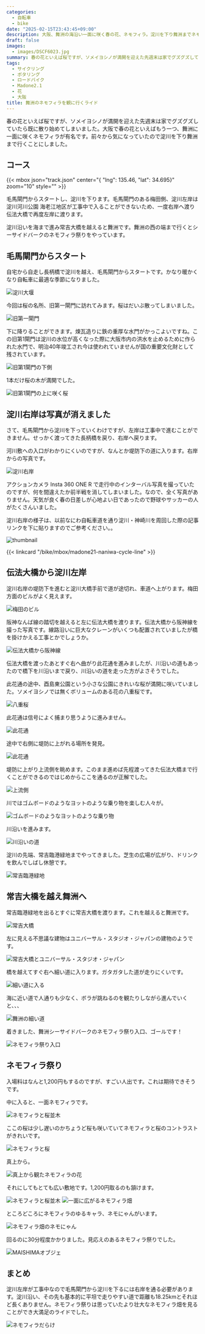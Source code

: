 ```yaml
---
categories:
  - 自転車
  - bike
date: "2025-02-15T23:43:45+09:00"
description: 大阪、舞洲の海沿い一面に咲く春の花、ネモフィラ。淀川を下り舞洲までネモフィラを見に行くサイクリングコースをご紹介します。
draft: false
images:
  - images/DSCF6023.jpg
summary: 春の花といえば桜ですが、ソメイヨシノが満開を迎えた先週末は家でグズグズしていたら既に散り始めてしまいました。大阪で春の花といえばもう一つ、舞洲に一面に咲くネモフィラが有名です。前々から気になっていたので淀川を下り舞洲まで行くことにしました。
tags:
  - サイクリング
  - ポタリング
  - ロードバイク
  - Madone2.1
  - 花
  - 大阪
title: 舞洲のネモフィラを観に行くライド
---
```


春の花といえば桜ですが、ソメイヨシノが満開を迎えた先週末は家でグズグズしていたら既に散り始めてしまいました。大阪で春の花といえばもう一つ、舞洲に一面に咲くネモフィラが有名です。前々から気になっていたので淀川を下り舞洲まで行くことにしました。

## コース

{{< mbox json="track.json" center="{ \"lng\": 135.46, \"lat\": 34.695}" zoom="10" style="" >}}

毛馬閘門からスタートし、淀川を下ります。毛馬閘門のある梅田側、淀川左岸は淀川河川公園
海老江地区が工事中で入ることができないため、一度右岸へ渡り伝法大橋で再度左岸に渡ります。

淀川沿いを海まで進み常吉大橋を越えると舞洲です。舞洲の西の端まで行くとシーサイドバークのネモフィラ祭りをやっています。

## 毛馬閘門からスタート

自宅から自走し長柄橋で淀川を越え、毛馬閘門からスタートです。かなり暖かくなり自転車に最適な季節になりました。

![淀川大堰](./images/DSCF5968.jpg)

今回は桜の名所、旧第一閘門に訪れてみます。桜はだいぶ散ってしまいました。

![旧第一閘門](./images/IMG_20220409_110953.jpg)

下に降りることができます。煉瓦造りに鉄の重厚な水門がかっこよいですね。この旧第1閘門は淀川の水位が高くなった際に大阪市内の洪水を止めるために作られた水門で、明治40年竣工され今は使われていませんが国の重要文化財として残されています。

![旧第1閘門の下側](./images/DSCF5970.jpg)

1本だけ桜の木が満開でした。

![旧第1閘門の上に咲く桜](./images/DSCF5972.jpg)

## 淀川右岸は写真が消えました

さて、毛馬閘門から淀川を下っていくわけですが、左岸は工事中で進むことができません。せっかく渡ってきた長柄橋を戻り、右岸へ戻ります。

河川敷への入口がわかりにくいのですが、なんとか堤防下の道に入ります。右岸からの写真です。

![淀川右岸](./images/IMG_20220409_113008.jpg)

アクションカメラ Insta 360 ONE R
で走行中のインターバル写真を撮っていたのですが、何を間違えたか前半戦を消してしまいました。なので、全く写真がありません。天気が良く春の日差しが心地よい日であったので野球やサッカーの人がたくさんいました。

淀川右岸の様子は、以前なにわ自転車道を通り淀川・神崎川を周回した際の記事リンクを下に貼りますのでご参考ください。。

![thumbnail](./images/guidemap.jpg)

{{< linkcard "/bike/mbox/madone21-naniwa-cycle-line" >}}

## 伝法大橋から淀川左岸

淀川右岸の堤防下を進むと淀川大橋手前で道が途切れ、車道へ上がります。梅田方面のビルがよく見えます。

![梅田のビル](./images/DSCF5976.jpg)

阪神なんば線の踏切を越えると左に伝法大橋を渡ります。伝法大橋から阪神線を撮った写真です。線路沿いに巨大なクレーンがいくつも配置されていましたが橋を掛けかえる工事とかでしょうか。

![伝法大橋から阪神線](./images/IMG_20220409_115813.jpg)

伝法大橋を渡ったあとすぐ右へ曲がり此花通を進みましたが、川沿いの道もあったので橋下を川沿いまで戻り、川沿いの道を走った方がよさそうでした。

此花通の途中、酉島東公園という小さな公園にきれいな桜が満開に咲いていました。ソメイヨシノでは無くボリュームのある花の八重桜です。

![八重桜](./images/DSCF5989.jpg)

此花通は信号によく捕まり思うように進みません。

![此花通](./images/MG_20220409_112920_00_050.jpg)

途中で右側に堤防に上がれる場所を発見。

![此花通](./images/MG_20220409_112920_00_118.jpg)

堤防に上がり上流側を眺めます。このまま進めば先程渡ってきた伝法大橋まで行くことができるのではじめからここを通るのが正解でした。

![上流側](./images/MG_20220409_112920_00_125.jpg)

川ではゴムボードのようなヨットのような乗り物を楽しむ人々が。

![ゴムボードのようなヨットのような乗り物](./images/MG_20220409_112920_00_126.jpg)

川沿いを進みます。

![川沿いの道](./images/MG_20220409_112920_00_158.jpg)

淀川の先端、常吉臨港緑地までやってきました。芝生の広場が広がり、ドリンクを飲んでしばし休憩です。

![常吉臨港緑地](./images/DSCF5991.jpg)

## 常吉大橋を越え舞洲へ

常吉臨港緑地を出るとすぐに常吉大橋を渡ります。これを越えると舞洲です。

![常吉大橋](./images/MG_20220409_112920_00_229.jpg)

左に見える不思議な建物はユニバーサル・スタジオ・ジャパンの建物のようです。

![常吉大橋とユニバーサル・スタジオ・ジャパン](./images/MG_20220409_112920_00_239.jpg)

橋を越えてすぐ右へ細い道に入ります。ガタガタした道が走りにくいです。

![細い道に入る](./images/MG_20220409_112920_00_283.jpg)

海に近い道で人通りも少なく、ボラが跳ねるのを観たりしながら進んでいくと、、、

![舞洲の細い道](./images/MG_20220409_112920_00_339.jpg)

着きました、舞洲シーサイドバークのネモフィラ祭り入口、ゴールです！

![ネモフィラ祭り入口](./images/IMG_20220409_131946.jpg)

## ネモフィラ祭り

入場料はなんと1,200円もするのですが、すごい人出です。これは期待できそうです。

中に入ると、一面ネモフィラです。

![ネモフィラと桜並木](./images/DSCF5999.jpg)

ここの桜は少し遅いのかちょうど桜も咲いていてネモフィラと桜のコントラストがきれいです。

![ネモフィラと桜](./images/DSCF6011.jpg)

真上から。

![真上から観たネモフィラの花](./images/DSCF6010.jpg)

それにしてもとても広い敷地です。1,200円取るのも頷けます。

![ネモフィラと桜並木](./images/DSCF6016.jpg)
![一面に広がるネモフィラ畑](./images/DSCF6019.jpg)

ところどころにネモフィラのゆるキャラ、ネモにゃんがいます。

![ネモフィラ畑のネモにゃん](./images/DSCF6023.jpg)

回るのに30分程度かかりました。見応えのあるネモフィラ祭りでした。

![MAISHIMAオブジェ](./images/DSCF5993.jpg)

## まとめ

淀川左岸が工事中なので毛馬閘門から淀川を下るには右岸を通る必要があります。淀川沿い、その先も基本的に平坦で走りやすい道で距離も18.25kmとそれほど長くありません。ネモフィラ祭りは思っていたより壮大なネモフィラ畑を見ることができ大満足のライドでした。

![ネモフィラだらけ](./images/DSCF6034.jpg)
